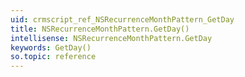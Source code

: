 ```yaml
---
uid: crmscript_ref_NSRecurrenceMonthPattern_GetDay
title: NSRecurrenceMonthPattern.GetDay()
intellisense: NSRecurrenceMonthPattern.GetDay
keywords: GetDay()
so.topic: reference
---
```





